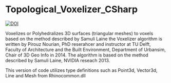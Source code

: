 # Topological_Voxelizer_CSharp
[![DOI](https://zenodo.org/badge/33179881.svg)](https://zenodo.org/badge/latestdoi/33179881)

Voxelizes or Polyhedralizes 3D surfaces (triangular meshes) to voxels based on the method described by Samuli Laine 
the Voxelizer algorithm is written by Pirouz Nourian, PhD reserahcer and instructor at TU Delft, Faculty of Architecture and the Built Environment, Department of Urbansim, Chair of 3D Geo Info in 2014. 
The algorithm is based on the method described by Samuli Laine, NVIDIA reseach 2013. 

This version of code utilizes type definitions such as Point3d, Vector3d, Line and Mesh from Rhinocommon.dll
